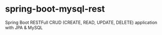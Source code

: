 # spring-boot-mysql-rest
Spring Boot RESTFull CRUD (CREATE, READ, UPDATE, DELETE) application with JPA &amp; MySQL 
